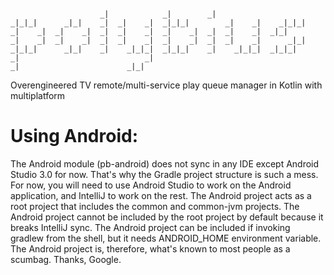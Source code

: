 ```

                    _|            _|        _|
_|_|_|      _|_|    _|  _|    _|  _|_|_|        _|    _|    _|_|_|
_|    _|  _|    _|  _|  _|    _|  _|    _|  _|  _|    _|  _|_|
_|    _|  _|    _|  _|  _|    _|  _|    _|  _|  _|    _|      _|_|
_|_|_|      _|_|    _|    _|_|_|  _|_|_|    _|    _|_|_|  _|_|_|
_|                            _|
_|                        _|_|
```

Overengineered TV remote/multi-service play queue manager in
Kotlin with multiplatform

# Using Android:
The Android module (pb-android) does not sync in any IDE except Android Studio 3.0
for now. That's why the Gradle project structure is such a mess. For now, you will
need to use Android Studio to work on the Android application, and IntelliJ to
work on the rest. The Android project acts as a root project that includes the
common and common-jvm projects. The Android project cannot be included by the root
project by default because it breaks IntelliJ sync. The Android project can be
included if invoking gradlew from the shell, but it needs ANDROID_HOME environment
variable. The Android project is, therefore, what's known to most people as
a scumbag. Thanks, Google.